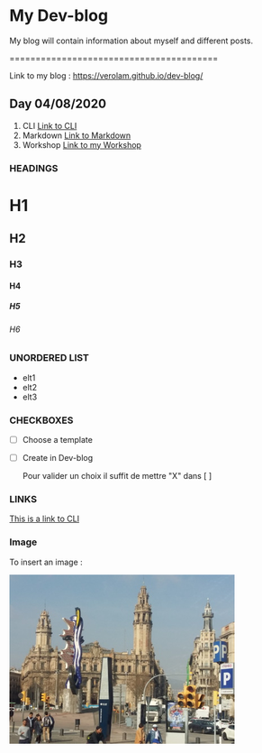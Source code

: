 # My Dev-blog

My blog will contain information about myself and different posts.

========================================

Link to my blog :
https://verolam.github.io/dev-blog/

## Day 04/08/2020

1. CLI [Link to CLI ](https://github.com/powercoders-lausanne/support/tree/master/CLI)
2. Markdown [Link to Markdown](https://www.markdownguide.org/) 
3. Workshop [Link to my Workshop](https://github.com/verolam/workshop)


### HEADINGS

# H1
## H2
### H3
#### H4
##### H5
###### H6


###  UNORDERED LIST

- elt1
- elt2
- elt3

###  CHECKBOXES 

- [ ] Choose a template
- [ ] Create in Dev-blog 
     
  Pour valider un choix il suffit de mettre "X" dans [ ]


### LINKS

[This is a link to  CLI](https://github.com/powercoders-lausanne/support/tree/master/CLI)


### Image

To insert an image :

![ This is an image](assets/img/barcelone.jpg)

